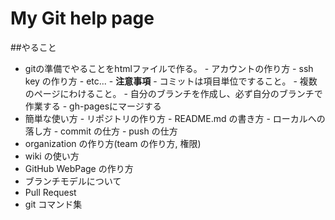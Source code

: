 # My Git help page
##やること
- gitの準備でやることをhtmlファイルで作る。
        - アカウントの作り方
        - ssh key の作り方
        - etc...
        - **注意事項**
                - コミットは項目単位ですること。
                - 複数のページにわけること。
                - 自分のブランチを作成し、必ず自分のブランチで作業する
                - gh-pagesにマージする
- 簡単な使い方
        - リポジトリの作り方
        - README.md の書き方
        - ローカルへの落し方
        - commit の仕方
        - push の仕方
- organization の作り方(team の作り方, 権限)
- wiki の使い方
- GitHub WebPage の作り方
- ブランチモデルについて
- Pull Request
- git コマンド集
